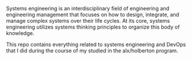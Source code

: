 Systems engineering is an interdisciplinary field of engineering and
engineering management that focuses on how to design, integrate, and manage
complex systems over their life cycles. At its core, systems engineering
utilizes systems thinking principles to organize this body of knowledge.

This repo contains everything related to systems engineering and DevOps that
I did during the course of my studied in the alx/holberton program.
